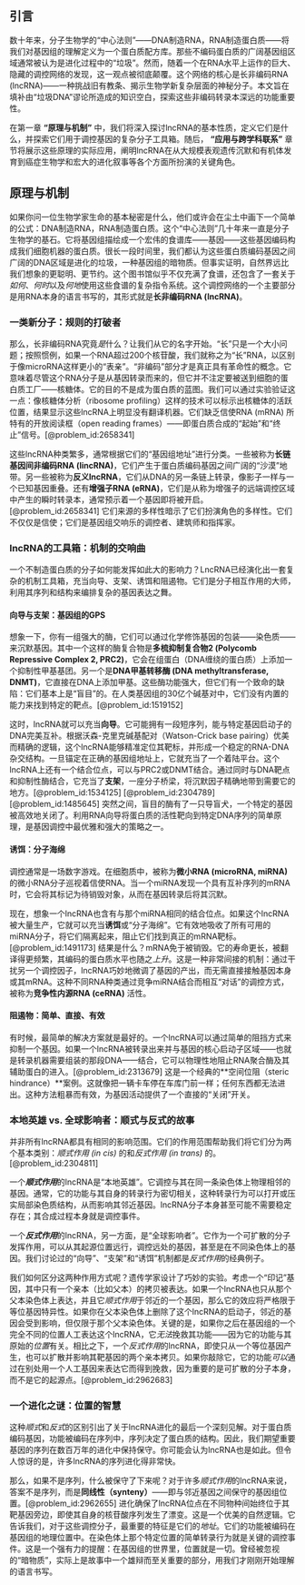 ## 引言
数十年来，分子生物学的“中心法则”——DNA制造RNA，RNA制造蛋白质——将我们对基因组的理解定义为一个蛋白质配方库。那些不编码蛋白质的广阔基因组区域通常被认为是进化过程中的“垃圾”。然而，随着一个在RNA水平上运作的巨大、隐藏的调控网络的发现，这一观点被彻底颠覆。这个网络的核心是长非编码RNA (lncRNA)——一种挑战旧有教条、揭示生物学新复杂层面的神秘分子。本文旨在填补由“垃圾DNA”谬论所造成的知识空白，探索这些非编码转录本深远的功能重要性。

在第一章 **“原理与机制”** 中，我们将深入探讨lncRNA的基本性质，定义它们是什么，并探索它们用于调控基因的复杂分子工具箱。随后， **“应用与跨学科联系”** 章节将展示这些原理的实际应用，阐明lncRNA在从大规模表观遗传沉默和有机体发育到癌症生物学和宏大的进化叙事等各个方面所扮演的关键角色。

## 原理与机制

如果你问一位生物学家生命的基本秘密是什么，他们或许会在尘土中画下一个简单的公式：DNA制造RNA，RNA制造蛋白质。这个“中心法则”几十年来一直是分子生物学的基石。它将基因组描绘成一个宏伟的食谱库——基因——这些基因编码构成我们细胞机器的蛋白质。很长一段时间里，我们都认为这些蛋白质编码基因之间广阔的DNA区域是进化的垃圾，一种基因组的暗物质。但事实证明，自然界远比我们想象的更聪明、更节约。这个图书馆似乎不仅充满了食谱，还包含了一套关于*如何*、*何时*以及*何地*使用这些食谱的复杂指令系统。这个调控网络的一个主要部分是用RNA本身的语言书写的，其形式就是**长非编码RNA (lncRNA)**。

### 一类新分子：规则的打破者

那么，长非编码RNA究竟*是*什么？让我们从它的名字开始。“长”只是一个大小问题；按照惯例，如果一个RNA超过200个核苷酸，我们就称之为“长”RNA，以区别于像microRNA这样更小的“表亲”。“非编码”部分才是真正具有革命性的概念。它意味着尽管这个RNA分子是从基因转录而来的，但它并不注定要被送到细胞的蛋白质工厂——核糖体。它的目的不是成为蛋白质的蓝图。我们可以通过实验验证这一点：像核糖体分析（ribosome profiling）这样的技术可以标示出核糖体的活跃位置，结果显示这些lncRNA上明显没有翻译机器。它们缺乏信使RNA (mRNA) 所特有的开放阅读框（open reading frames）——即蛋白质合成的“起始”和“终止”信号。[@problem_id:2658341]

这些lncRNA种类繁多，通常根据它们的“基因组地址”进行分类。一些被称为**长链基因间非编码RNA (lincRNA)**，它们产生于蛋白质编码基因之间广阔的“沙漠”地带。另一些被称为**反义lncRNA**，它们从DNA的另一条链上转录，像影子一样与一个已知基因重叠。还有**增强子RNA (eRNA)**，它们是从称为增强子的远端调控区域中产生的瞬时转录本，通常预示着一个基因即将被开启。[@problem_id:2658341] 它们来源的多样性暗示了它们扮演角色的多样性。它们不仅仅是信使；它们是基因组交响乐的调控者、建筑师和指挥家。

### lncRNA的工具箱：机制的交响曲

一个不制造蛋白质的分子如何能发挥如此大的影响力？LncRNA已经演化出一套复杂的机制工具箱，充当向导、支架、诱饵和阻遏物。它们是分子相互作用的大师，利用其序列和结构来编排复杂的基因表达之舞。

#### 向导与支架：基因组的GPS

想象一下，你有一组强大的酶，它们可以通过化学修饰基因的包装——染色质——来沉默基因。其中一个这样的酶复合物是**多梳抑制复合物2 (Polycomb Repressive Complex 2, PRC2)**，它会在组蛋白（DNA缠绕的蛋白质）上添加一个抑制性甲基基团。另一个是**DNA甲基转移酶 (DNA methyltransferase, DNMT)**，它直接在DNA上添加甲基。这些酶功能强大，但它们有一个致命的缺陷：它们基本上是“盲目”的。在人类基因组的30亿个碱基对中，它们没有内置的能力来找到特定的靶点。[@problem_id:1519152]

这时，lncRNA就可以充当**向导**。它可能拥有一段短序列，能与特定基因启动子的DNA完美互补。根据沃森-克里克碱基配对（Watson-Crick base pairing）优美而精确的逻辑，这个lncRNA能够精准定位其靶标，并形成一个稳定的RNA-DNA杂交结构。一旦锚定在正确的基因组地址上，它就充当了一个着陆平台。这个lncRNA上还有一个结合位点，可以与PRC2或DNMT结合。通过同时与DNA靶点和抑制性酶结合，它充当了**支架**，一座分子桥梁，将沉默因子精确地带到需要它的地方。[@problem_id:1534125] [@problem_id:2304789] [@problem_id:1485645] 突然之间，盲目的酶有了一只导盲犬，一个特定的基因被高效地关闭了。利用RNA向导将蛋白质的活性靶向到特定DNA序列的简单原理，是基因调控中最优雅和强大的策略之一。

#### 诱饵：分子海绵

调控通常是一场数字游戏。在细胞质中，被称为**微小RNA (microRNA, miRNA)** 的微小RNA分子巡视着信使RNA。当一个miRNA发现一个具有互补序列的mRNA时，它会将其标记为待销毁对象，从而在基因转录后将其沉默。

现在，想象一个lncRNA也含有与那个miRNA相同的结合位点。如果这个lncRNA被大量生产，它就可以充当**诱饵**或“分子海绵”。它有效地吸收了所有可用的miRNA分子，将它们隔离起来，阻止它们找到真正的mRNA靶标。[@problem_id:1491173] 结果是什么？mRNA免于被销毁。它的寿命更长，被翻译得更频繁，其编码的蛋白质水平也随之*上升*。这是一种非常间接的机制：通过干扰另一个调控因子，lncRNA巧妙地微调了基因的产出，而无需直接接触基因本身或其mRNA。这种不同RNA种类通过竞争miRNA结合而相互“对话”的调控方式，被称为**竞争性内源RNA (ceRNA)** 活性。

#### 阻遏物：简单、直接、有效

有时候，最简单的解决方案就是最好的。一个lncRNA可以通过简单的阻挡方式来抑制一个基因。如果一个lncRNA被转录出来并与基因的核心启动子区域——也就是转录机器需要组装的那段DNA——结合，它可以物理性地阻止RNA聚合酶及其辅助蛋白的进入。[@problem_id:2313679] 这是一个经典的**空间位阻（steric hindrance）**案例。这就像把一辆卡车停在车库门前一样；任何东西都无法进出。这种方法粗暴而有效，为基因活动提供了一个直接的“关闭”开关。

### 本地英雄 vs. 全球影响者：顺式与反式的故事

并非所有lncRNA都具有相同的影响范围。它们的作用范围帮助我们将它们分为两个基本类别：*顺式作用 (in cis)* 的和*反式作用 (in trans)* 的。[@problem_id:2304811]

一个***顺式作用***的lncRNA是“本地英雄”。它调控与其在同一条染色体上物理相邻的基因。通常，它的功能与其自身的转录行为密切相关，这种转录行为可以打开或压实局部染色质结构，从而影响其邻近基因。lncRNA分子本身甚至可能不需要稳定存在；其合成过程本身就是调控事件。

一个***反式作用***的lncRNA，另一方面，是“全球影响者”。它作为一个可扩散的分子发挥作用，可以从其起源位置远行，调控远处的基因，甚至是在不同染色体上的基因。我们讨论过的“向导”、“支架”和“诱饵”机制都是*反式作用*的经典例子。

我们如何区分这两种作用方式呢？遗传学家设计了巧妙的实验。考虑一个“印记”基因，其中只有一个亲本（比如父本）的拷贝被表达。如果一个lncRNA也只从那个父本染色体上表达，并且它*顺式作用*于邻近的一个基因，那么它的效应将严格限于等位基因特异性。如果你在父本染色体上删除了这个lncRNA的启动子，邻近的基因会受到影响，但仅限于那个父本染色体。关键的是，如果你之后在基因组的一个完全不同的位置人工表达这个lncRNA，它*无法*挽救其功能——因为它的功能与其原始的*位置*有关。相比之下，一个*反式作用*的lncRNA，即使只从一个等位基因产生，也可以扩散并影响其靶基因的两个亲本拷贝。如果你敲除它，它的功能*可以*通过在别处用一个人工基因来表达它而得到挽救，因为重要的是可扩散的分子本身，而不是它的起源点。[@problem_id:2962683]

### 一个进化之谜：位置的智慧

这种*顺式*和*反式*的区别引出了关于lncRNA进化的最后一个深刻见解。对于蛋白质编码基因，功能被编码在序列中，序列决定了蛋白质的结构。因此，我们期望重要基因的序列在数百万年的进化中保持保守。你可能会认为lncRNA也是如此。但令人惊讶的是，许多lncRNA的序列进化得非常快。

那么，如果不是序列，什么被保守了下来呢？对于许多*顺式作用*的lncRNA来说，答案不是序列，而是**同线性（synteny）**——即与邻近基因之间保守的基因组位置。[@problem_id:2962655] 进化确保了lncRNA位点在不同物种间始终位于其靶基因旁边，即使其自身的核苷酸序列发生了漂变。这是一个优美的自然逻辑。它告诉我们，对于这些调控分子，最重要的特征是它们的*地址*。它们的功能被编码在基因组的地理位置中。在染色体上那个特定位置的简单转录行为就是关键的调控事件。这是一个强有力的提醒：在基因组的世界里，位置就是一切。曾经被忽视的“暗物质”，实际上是故事中一个雄辩而至关重要的部分，用我们才刚刚开始理解的语言书写。

